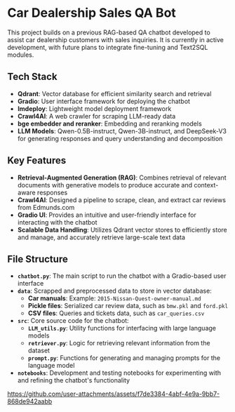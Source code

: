

# Car Dealership Sales QA Bot

This project builds on a previous RAG-based QA chatbot developed to assist car dealership customers with sales inquiries. It is currently in active development, with future plans to integrate fine-tuning and Text2SQL modules.

## **Tech Stack**
- **Qdrant**: Vector database for efficient similarity search and retrieval
- **Gradio**: User interface framework for deploying the chatbot
- **lmdeploy**: Lightweight model deployment framework
- **Crawl4AI**: A web crawler for scraping LLM-ready data
- **bge embedder and reranker**: Embedding and reranking models
- **LLM Models**: Qwen-0.5B-instruct, Qwen-3B-instruct, and DeepSeek-V3 for generating responses and query understanding and decomposition

## **Key Features**
- **Retrieval-Augmented Generation (RAG)**: Combines retrieval of relevant documents with generative models to produce accurate and context-aware responses
- **Crawl4AI**: Designed a pipeline to scrape, clean, and extract car reviews from Edmunds.com
- **Gradio UI**: Provides an intuitive and user-friendly interface for interacting with the chatbot
- **Scalable Data Handling**: Utilizes Qdrant vector stores to efficiently store and manage, and accurately retrieve large-scale text data

## **File Structure**
- **`chatbot.py`**: The main script to run the chatbot with a Gradio-based user interface
- **`data`**: Scrapped and preprocessed data to store in vector database:
  - **Car manuals**: Example: `2015-Nissan-Quest-owner-manual.md`
  - **Pickle files**: Serialized car review data, such as `bmw.pkl` and `ford.pkl`
  - **CSV files**: Queries and tickets data, such as `car_queries.csv`
- **`src`**: Core source code for the chatbot:
  - **`LLM_utils.py`**: Utility functions for interfacing with large language models
  - **`retriever.py`**: Logic for retrieving relevant information from the dataset
  - **`prompt.py`**: Functions for generating and managing prompts for the language model
- **`notebooks`**: Development and testing notebooks for experimenting with and refining the chatbot's functionality


https://github.com/user-attachments/assets/f7de3384-4abf-4e9a-9bb7-868de942aabb


